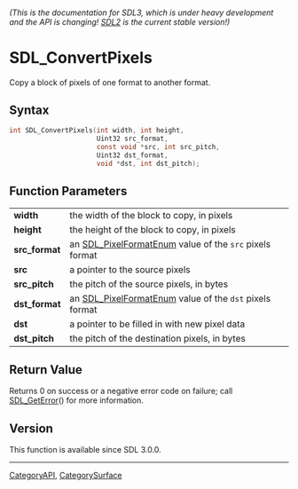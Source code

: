 ###### (This is the documentation for SDL3, which is under heavy development and the API is changing! [SDL2](https://wiki.libsdl.org/SDL2/) is the current stable version!)
# SDL_ConvertPixels

Copy a block of pixels of one format to another format.

## Syntax

```c
int SDL_ConvertPixels(int width, int height,
                      Uint32 src_format,
                      const void *src, int src_pitch,
                      Uint32 dst_format,
                      void *dst, int dst_pitch);

```

## Function Parameters

|                    |                                                                                |
| ------------------ | ------------------------------------------------------------------------------ |
| **width**          | the width of the block to copy, in pixels                                      |
| **height**         | the height of the block to copy, in pixels                                     |
| **src_format**     | an [SDL_PixelFormatEnum](SDL_PixelFormatEnum.md) value of the `src` pixels format |
| **src**            | a pointer to the source pixels                                                 |
| **src_pitch**      | the pitch of the source pixels, in bytes                                       |
| **dst_format**     | an [SDL_PixelFormatEnum](SDL_PixelFormatEnum.md) value of the `dst` pixels format |
| **dst**            | a pointer to be filled in with new pixel data                                  |
| **dst_pitch**      | the pitch of the destination pixels, in bytes                                  |

## Return Value

Returns 0 on success or a negative error code on failure; call
[SDL_GetError](SDL_GetError.md)() for more information.

## Version

This function is available since SDL 3.0.0.

----
[CategoryAPI](CategoryAPI.md), [CategorySurface](CategorySurface.md)

